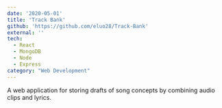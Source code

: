 ```yaml
---
date: '2020-05-01'
title: 'Track Bank'
github: 'https://github.com/eluo28/Track-Bank'
external: ''
tech:
  - React
  - MongoDB
  - Node
  - Express
category: "Web Development"
---
```


A web application for storing drafts of song concepts by combining audio clips and lyrics.
